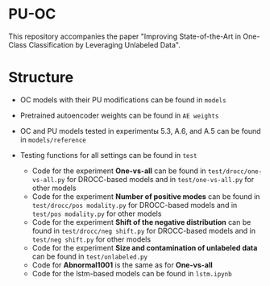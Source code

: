 # PU-OC
This repository accompanies the paper "Improving State-of-the-Art in One-Class Classification by Leveraging Unlabeled Data".

# Structure

* OC models with their PU modifications can be found in `models`

* Pretrained autoencoder weights can be found in `AE weights`

* OC and PU models tested in experimentы 5.3, A.6, and A.5 can be found in `models/reference`

* Testing functions for all settings can be found in `test` 

    * Code for the experiment **One-vs-all** can be found in `test/drocc/one-vs-all.py` for DROCC-based models and in `test/one-vs-all.py` for other models
    * Code for the experiment **Number of positive modes** can be found in `test/drocc/pos modality.py` for DROCC-based models and in `test/pos modality.py` for other models
    * Code for the experiment **Shift of the negative distribution** can be found in `test/drocc/neg shift.py` for DROCC-based models and in `test/neg shift.py` for other models
    * Code for the experiment **Size and contamination of unlabeled data** can be found in `test/unlabeled.py`
    * Code for **Abnormal1001** is the same as for **One-vs-all**  
    * Code for the lstm-based models can be found in `lstm.ipynb`
    
